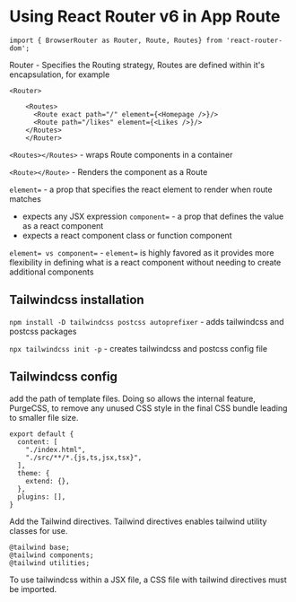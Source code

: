 
# Using React Router v6 in App Route


```
import { BrowserRouter as Router, Route, Routes} from 'react-router-dom';
```

Router - Specifies the Routing strategy, Routes are defined within it's encapsulation, for example
```
<Router> 
    
    <Routes>
      <Route exact path="/" element={<Homepage />}/>
      <Route path="/likes" element={<Likes />}/>
    </Routes>
    </Router>
```

```<Routes></Routes>``` - wraps Route components in a container

```<Route></Route>``` - Renders the component as a Route

```element=``` - a prop that specifies the react element to render when route matches
- expects any JSX expression
```component=``` - a prop that defines the value as a react component
- expects a react component class or function component

```element= vs component=``` - ```element=``` is highly favored as it provides more flexibility in defining what is a react component without needing to create additional components

## Tailwindcss installation

```npm install -D tailwindcss postcss autoprefixer``` - 
adds tailwindcss and postcss packages

```npx tailwindcss init -p``` - 
creates tailwindcss and postcss config file

## Tailwindcss config

add the path of template files. Doing so allows the internal feature, PurgeCSS, to remove any unused CSS style in the final CSS bundle leading to smaller file size.

```
export default {
  content: [
    "./index.html",
    "./src/**/*.{js,ts,jsx,tsx}",
  ],
  theme: {
    extend: {},
  },
  plugins: [],
}
```

Add the Tailwind directives. Tailwind directives enables tailwind utility classes for use.

```
@tailwind base;
@tailwind components;
@tailwind utilities;
```

To use tailwindcss within a JSX file, a CSS file with tailwind directives must be imported.